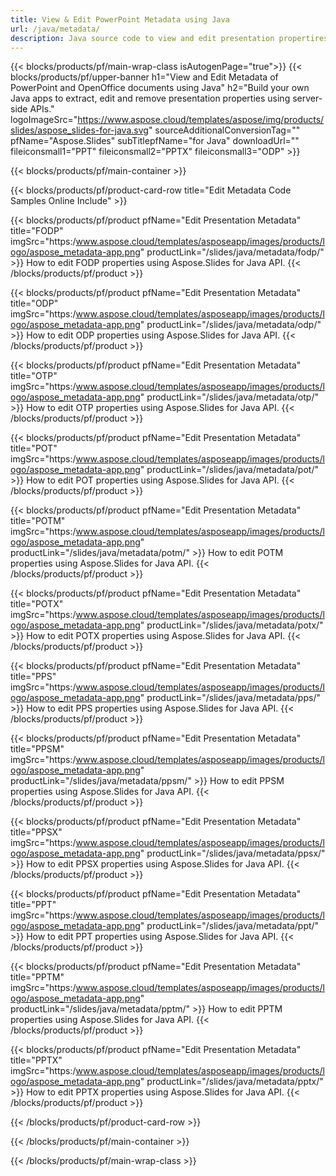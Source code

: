 ```yaml
---
title: View & Edit PowerPoint Metadata using Java 
url: /java/metadata/
description: Java source code to view and edit presentation propertires
---
```


{{< blocks/products/pf/main-wrap-class isAutogenPage="true">}}
{{< blocks/products/pf/upper-banner h1="View and Edit Metadata of PowerPoint and OpenOffice documents using Java" h2="Build your own Java apps to extract, edit and remove presentation properties using server-side APIs." logoImageSrc="https://www.aspose.cloud/templates/aspose/img/products/slides/aspose_slides-for-java.svg" sourceAdditionalConversionTag="" pfName="Aspose.Slides" subTitlepfName="for Java" downloadUrl="" fileiconsmall1="PPT" fileiconsmall2="PPTX" fileiconsmall3="ODP" >}}

{{< blocks/products/pf/main-container >}}

{{< blocks/products/pf/product-card-row title="Edit Metadata Code Samples Online Include" >}}

{{< blocks/products/pf/product pfName="Edit Presentation Metadata" title="FODP" imgSrc="https:/www.aspose.cloud/templates/asposeapp/images/products/logo/aspose_metadata-app.png" productLink="/slides/java/metadata/fodp/" >}}
How to edit FODP properties using Aspose.Slides for Java API.
{{< /blocks/products/pf/product >}}

{{< blocks/products/pf/product pfName="Edit Presentation Metadata" title="ODP" imgSrc="https:/www.aspose.cloud/templates/asposeapp/images/products/logo/aspose_metadata-app.png" productLink="/slides/java/metadata/odp/" >}}
How to edit ODP properties using Aspose.Slides for Java API.
{{< /blocks/products/pf/product >}}

{{< blocks/products/pf/product pfName="Edit Presentation Metadata" title="OTP" imgSrc="https:/www.aspose.cloud/templates/asposeapp/images/products/logo/aspose_metadata-app.png" productLink="/slides/java/metadata/otp/" >}}
How to edit OTP properties using Aspose.Slides for Java API.
{{< /blocks/products/pf/product >}}

{{< blocks/products/pf/product pfName="Edit Presentation Metadata" title="POT" imgSrc="https:/www.aspose.cloud/templates/asposeapp/images/products/logo/aspose_metadata-app.png" productLink="/slides/java/metadata/pot/" >}}
How to edit POT properties using Aspose.Slides for Java API.
{{< /blocks/products/pf/product >}}

{{< blocks/products/pf/product pfName="Edit Presentation Metadata" title="POTM" imgSrc="https:/www.aspose.cloud/templates/asposeapp/images/products/logo/aspose_metadata-app.png" productLink="/slides/java/metadata/potm/" >}}
How to edit POTM properties using Aspose.Slides for Java API.
{{< /blocks/products/pf/product >}}

{{< blocks/products/pf/product pfName="Edit Presentation Metadata" title="POTX" imgSrc="https:/www.aspose.cloud/templates/asposeapp/images/products/logo/aspose_metadata-app.png" productLink="/slides/java/metadata/potx/" >}}
How to edit POTX properties using Aspose.Slides for Java API.
{{< /blocks/products/pf/product >}}

{{< blocks/products/pf/product pfName="Edit Presentation Metadata" title="PPS" imgSrc="https:/www.aspose.cloud/templates/asposeapp/images/products/logo/aspose_metadata-app.png" productLink="/slides/java/metadata/pps/" >}}
How to edit PPS properties using Aspose.Slides for Java API.
{{< /blocks/products/pf/product >}}

{{< blocks/products/pf/product pfName="Edit Presentation Metadata" title="PPSM" imgSrc="https:/www.aspose.cloud/templates/asposeapp/images/products/logo/aspose_metadata-app.png" productLink="/slides/java/metadata/ppsm/" >}}
How to edit PPSM properties using Aspose.Slides for Java API.
{{< /blocks/products/pf/product >}}

{{< blocks/products/pf/product pfName="Edit Presentation Metadata" title="PPSX" imgSrc="https:/www.aspose.cloud/templates/asposeapp/images/products/logo/aspose_metadata-app.png" productLink="/slides/java/metadata/ppsx/" >}}
How to edit PPSX properties using Aspose.Slides for Java API.
{{< /blocks/products/pf/product >}}

{{< blocks/products/pf/product pfName="Edit Presentation Metadata" title="PPT" imgSrc="https:/www.aspose.cloud/templates/asposeapp/images/products/logo/aspose_metadata-app.png" productLink="/slides/java/metadata/ppt/" >}}
How to edit PPT properties using Aspose.Slides for Java API.
{{< /blocks/products/pf/product >}}

{{< blocks/products/pf/product pfName="Edit Presentation Metadata" title="PPTM" imgSrc="https:/www.aspose.cloud/templates/asposeapp/images/products/logo/aspose_metadata-app.png" productLink="/slides/java/metadata/pptm/" >}}
How to edit PPTM properties using Aspose.Slides for Java API.
{{< /blocks/products/pf/product >}}

{{< blocks/products/pf/product pfName="Edit Presentation Metadata" title="PPTX" imgSrc="https:/www.aspose.cloud/templates/asposeapp/images/products/logo/aspose_metadata-app.png" productLink="/slides/java/metadata/pptx/" >}}
How to edit PPTX properties using Aspose.Slides for Java API.
{{< /blocks/products/pf/product >}}



{{< /blocks/products/pf/product-card-row >}}

{{< /blocks/products/pf/main-container >}}
    
{{< /blocks/products/pf/main-wrap-class >}}